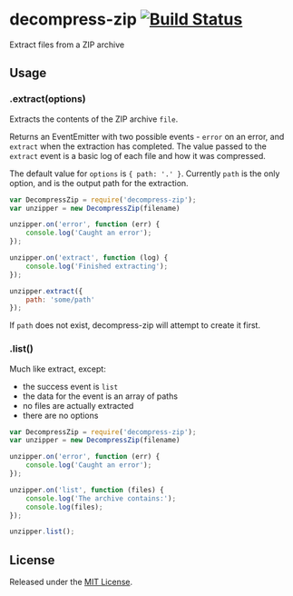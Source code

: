 # decompress-zip [![Build Status](https://secure.travis-ci.org/bower/decompress-zip.png?branch=master)](http://travis-ci.org/bower/decompress-zip)

Extract files from a ZIP archive

## Usage

### .extract(options)

Extracts the contents of the ZIP archive `file`.

Returns an EventEmitter with two possible events - `error` on an error, and `extract` when the extraction has completed. The value passed to the `extract` event is a basic log of each file and how it was compressed.

The default value for `options` is `{ path: '.' }`. Currently `path` is the
only option, and is the output path for the extraction.

```js
var DecompressZip = require('decompress-zip');
var unzipper = new DecompressZip(filename)

unzipper.on('error', function (err) {
    console.log('Caught an error');
});

unzipper.on('extract', function (log) {
    console.log('Finished extracting');
});

unzipper.extract({
	path: 'some/path'
});
```

If `path` does not exist, decompress-zip will attempt to create it first.

### .list()

Much like extract, except:
- the success event is `list`
- the data for the event is an array of paths
- no files are actually extracted
- there are no options

```js
var DecompressZip = require('decompress-zip');
var unzipper = new DecompressZip(filename)

unzipper.on('error', function (err) {
    console.log('Caught an error');
});

unzipper.on('list', function (files) {
    console.log('The archive contains:');
    console.log(files);
});

unzipper.list();
```

## License

Released under the [MIT License](http://www.opensource.org/licenses/mit-license.php).
